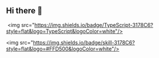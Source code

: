 ## Hi there 👋

<!--
**hawonho/hawonho** is a ✨ _special_ ✨ repository because its `README.md` (this file) appears on your GitHub profile.

Here are some ideas to get you started:

- 🔭 I’m currently working on ...
- 🌱 I’m currently learning ...
- 👯 I’m looking to collaborate on ...
- 🤔 I’m looking for help with ...
- 💬 Ask me about ...
- 📫 How to reach me: ...
- 😄 Pronouns: ...
- ⚡ Fun fact: ...
-->
 <img src="https://img.shields.io/badge/TypeScript-3178C6?style=flat&logo=TypeScript&logoColor=white"/>

 <img src="https://img.shields.io/badge/skill-3178C6?style=flat&logo=#FFD500&logoColor=white"/>

